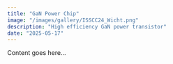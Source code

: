 ```yaml
---
title: "GaN Power Chip"
image: "/images/gallery/ISSCC24_Wicht.png"
description: "High efficiency GaN power transistor"
date: "2025-05-17"
---
```


Content goes here...